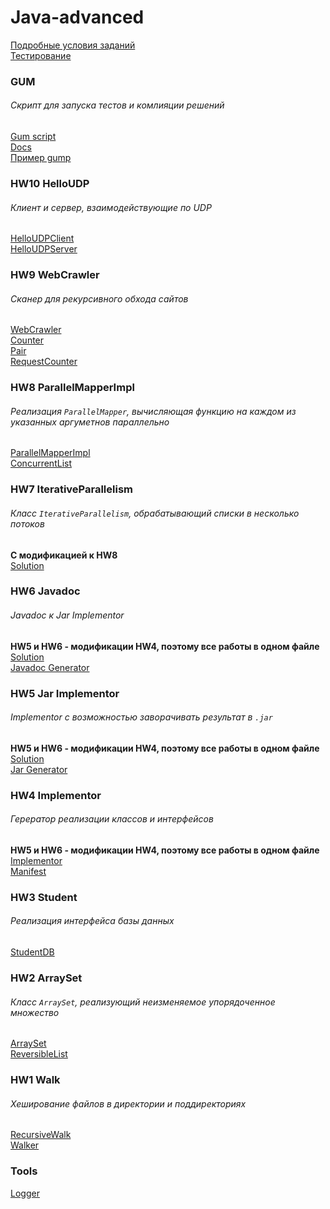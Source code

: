 # Java-advanced

[Подробные условия заданий](http://kgeorgiy.info/courses/java-advanced/homeworks.html#homework "Подробные условия")<br>
[Тестирование](https://www.kgeorgiy.info/git/geo/java-advanced-2019 "Тестирование")

### GUM
###### Скрипт для запуска тестов и комлияции решений
[Gum script](https://github.com/tihonovcore/Java-advanced/blob/master/src/Gum.sh "Скрипт")<br>
[Docs](https://github.com/tihonovcore/Java-advanced/blob/master/src/GumDoc.java "Документация")<br>
[Пример gump](https://github.com/tihonovcore/Java-advanced/blob/master/src/gump "gump")

### HW10 HelloUDP
###### Клиент и сервер, взаимодействующие по UDP
[HelloUDPClient](https://github.com/tihonovcore/Java-advanced/blob/master/src/ru/ifmo/rain/tihonov/hello/HelloUDPClinet.java "Client")<br>
[HelloUDPServer](https://github.com/tihonovcore/Java-advanced/blob/master/src/ru/ifmo/rain/tihonov/hello/HelloUDPServer.java "Server")<br>

### HW9 WebCrawler
###### Сканер для рекурсивного обхода сайтов
[WebCrawler](https://github.com/tihonovcore/Java-advanced/blob/master/src/ru/ifmo/rain/tihonov/crawler/WebCrawler.java "Решение")<br>
[Counter](https://github.com/tihonovcore/Java-advanced/blob/master/src/ru/ifmo/rain/tihonov/crawler/Counter.java)<br>
[Pair](https://github.com/tihonovcore/Java-advanced/blob/master/src/ru/ifmo/rain/tihonov/crawler/Pair.java)<br>
[RequestCounter](https://github.com/tihonovcore/Java-advanced/blob/master/src/ru/ifmo/rain/tihonov/crawler/RequestCounter.java)<br>

### HW8 ParallelMapperImpl
###### Реализация `ParallelMapper`, вычисляющая функцию на каждом из указанных аргуметнов параллельно
[ParallelMapperImpl](https://github.com/tihonovcore/Java-advanced/blob/master/src/ru/ifmo/rain/tihonov/mapper/ParallelMapperImpl.java "Решение")<br>
[ConcurrentList](https://github.com/tihonovcore/Java-advanced/blob/master/src/ru/ifmo/rain/tihonov/mapper/ConcurrentList.java "")

### HW7 IterativeParallelism
###### Класс `IterativeParallelism`, обрабатывающий списки в несколько потоков
**С модификацией к HW8** <br>
[Solution](https://github.com/tihonovcore/Java-advanced/blob/master/src/ru/ifmo/rain/tihonov/concurrent/IterativeParallelism.java "Решение")<br>

### HW6 Javadoc
###### Javadoc к Jar Implementor
**HW5 и HW6 - модификации HW4, поэтому все работы в одном файле** <br>
[Solution](https://github.com/tihonovcore/Java-advanced/blob/master/src/ru/ifmo/rain/tihonov/implementor/Implementor.java "Решение")<br>
[Javadoc Generator](https://github.com/tihonovcore/Java-advanced/blob/master/src/javadoc.sh "Javadoc")

### HW5 Jar Implementor
###### Implementor с возможностью заворачивать результат в `.jar`
**HW5 и HW6 - модификации HW4, поэтому все работы в одном файле** <br>
[Solution](https://github.com/tihonovcore/Java-advanced/blob/master/src/ru/ifmo/rain/tihonov/implementor/Implementor.java "Решение")<br>
[Jar Generator](https://github.com/tihonovcore/Java-advanced/blob/master/src/jar.sh "Jar")

### HW4 Implementor
###### Герератор реализации классов и интерфейсов
**HW5 и HW6 - модификации HW4, поэтому все работы в одном файле** <br>
[Implementor](https://github.com/tihonovcore/Java-advanced/blob/master/src/ru/ifmo/rain/tihonov/implementor/Implementor.java "Сложная версия")<br>
[Manifest](https://github.com/tihonovcore/Java-advanced/blob/master/src/ru/ifmo/rain/tihonov/implementor/MANIFEST.MF "Сложная версия")

### HW3 Student
###### Реализация интерфейса базы данных
[StudentDB](https://github.com/tihonovcore/Java-advanced/blob/master/src/ru/ifmo/rain/tihonov/student/StudentDB.java "Решение") <br>

### HW2 ArraySet
###### Класс `ArraySet`, реализующий неизменяемое упорядоченное множество
[ArraySet](https://github.com/tihonovcore/Java-advanced/blob/master/src/ru/ifmo/rain/tihonov/arrayset/ArraySet.java "Решение")<br>
[ReversibleList](https://github.com/tihonovcore/Java-advanced/blob/master/src/ru/ifmo/rain/tihonov/arrayset/ReversibleList.java)

### HW1 Walk
###### Хеширование файлов в директории и поддиректориях
[RecursiveWalk](https://github.com/tihonovcore/Java-advanced/blob/master/src/ru/ifmo/rain/tihonov/walk/RecursiveWalk.java "Решение")<br>
[Walker](https://github.com/tihonovcore/Java-advanced/blob/master/src/ru/ifmo/rain/tihonov/walk/Walker.java)

### Tools
[Logger](https://github.com/tihonovcore/Java-advanced/blob/master/src/ru/ifmo/rain/tihonov/tools/Logger.java "Logger")
